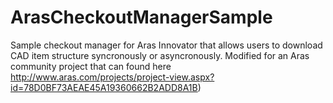 # ArasCheckoutManagerSample

Sample checkout manager for Aras Innovator that allows users to download CAD item structure syncronously or asyncronously.
Modified for an Aras community project that can found here
http://www.aras.com/projects/project-view.aspx?id=78D0BF73AEAE45A19360662B2ADD8A1B)
